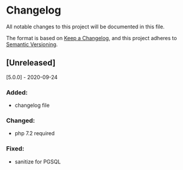 # Changelog
All notable changes to this project will be documented in this file.

The format is based on [Keep a Changelog](https://keepachangelog.com/en/1.0.0/),
and this project adheres to [Semantic Versioning](https://semver.org/spec/v2.0.0.html).

## [Unreleased]

[5.0.0] - 2020-09-24
### Added:
- changelog file
### Changed:
- php 7.2 required
### Fixed:
- sanitize for PGSQL

